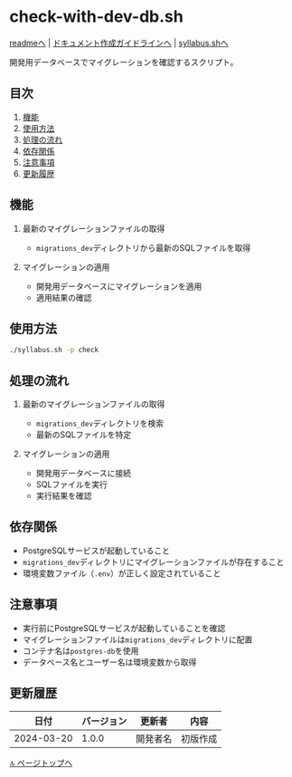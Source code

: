 # check-with-dev-db.sh

[readmeへ](../README.md) | [ドキュメント作成ガイドラインへ](../doc.md) | [syllabus.shへ](./syllabus.md)

開発用データベースでマイグレーションを確認するスクリプト。

## 目次
1. [機能](#機能)
2. [使用方法](#使用方法)
3. [処理の流れ](#処理の流れ)
4. [依存関係](#依存関係)
5. [注意事項](#注意事項)
6. [更新履歴](#更新履歴)

## 機能

1. 最新のマイグレーションファイルの取得
   - `migrations_dev`ディレクトリから最新のSQLファイルを取得

2. マイグレーションの適用
   - 開発用データベースにマイグレーションを適用
   - 適用結果の確認

## 使用方法

```bash
./syllabus.sh -p check
```

## 処理の流れ

1. 最新のマイグレーションファイルの取得
   - `migrations_dev`ディレクトリを検索
   - 最新のSQLファイルを特定

2. マイグレーションの適用
   - 開発用データベースに接続
   - SQLファイルを実行
   - 実行結果を確認

## 依存関係

- PostgreSQLサービスが起動していること
- `migrations_dev`ディレクトリにマイグレーションファイルが存在すること
- 環境変数ファイル（`.env`）が正しく設定されていること

## 注意事項

- 実行前にPostgreSQLサービスが起動していることを確認
- マイグレーションファイルは`migrations_dev`ディレクトリに配置
- コンテナ名は`postgres-db`を使用
- データベース名とユーザー名は環境変数から取得

## 更新履歴

| 日付 | バージョン | 更新者 | 内容 |
|------|------------|--------|------|
| 2024-03-20 | 1.0.0 | 開発者名 | 初版作成 |

[🔝 ページトップへ](#check-with-dev-dbsh) 
